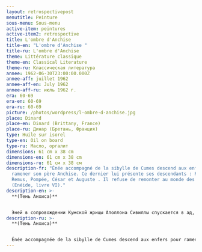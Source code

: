 ```yaml
---
layout: retrospectivepost
menutitle: Peinture
sous-menu: Sous-menu
active-item: peintures
active-item2: retrospective
title: L'ombre d'Anchise
title-en: "L'ombre d'Anchise "
title-ru: L'ombre d'Anchise
theme: Littérature classique
theme-en: Classical Literature
theme-ru: Классическая литература
annee: 1962-06-30T23:00:00.000Z
annee-aff: juillet 1962
annee-aff-en: July 1962
annee-aff-ru: июль 1962 г.
era: 60-69
era-en: 60-69
era-ru: 60-69
picture: /photos/wordpress/l-ombre-d-anchise.jpg
place: Dinard
place-en: Dinard (Brittany, France)
place-ru: Динар (Бретань, Франция)
type: Huile sur isorel
type-en: Oil on board
type-ru: Масло, оргалит
dimensions: 61 cm x 38 cm
dimensions-en: 61 cm x 38 cm
dimensions-ru: 61 см x 38 см
description-fr: "Énée accompagné de la sibylle de Cumes descend aux enfers pour
  ramener son père Anchise. Ce dernier lui présente ses descendants : Romulus et
  Remus, Pompée, César et Auguste . Il refuse de remonter au monde des vivants.
  (Enéide, livre VI)."
description-en: >-
  **(Тень Анхиса)**


  Эней в сопровождении Кумской жрицы Аполлона Сивиллы спускается в ад, чтобы вернуть своего отца Анхиса. Последний знакомит его с его потомками: Ромулом и Ремом, Помпеем, Цезарем и Августом. Он отказывается вернуться в мир живых. (Энеида, книга VI).
description-ru: >-
  **(Тень Aнхиса)** 


  Énée accompagnée de la sibylle de Cumes descend aux enfers pour ramener son père Anchise. Ce dernier lui présente ses descendants : Romulus et Remus, Pompée, César et Auguste . Il refuse de remonter au monde des vivants. (Enéide, livre VI).
---
```

